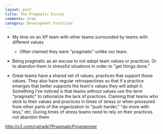 ```yaml
---
layout: post
title: The Pragmatic Excuse 
comments: true
category: Development Practices
---
```


* My time on an XP team with other teams surrounded by teams with different values
	* Often claimed they were "pragmatic" unlike our team.
	
* Being pragmatic as an excuse to not adopt team values or practices.  Or to abandon them in stressful situations in order to "get things done." 

* Great teams have a shared set of values, practices that support those values. They also have regular retrospectives so that if a practice emerges that better supports the team's values they will adopt it. Something I've noticed is that teams without values use the term "pragmatic" to rationalize the lack of practices. Claiming that teams who stick to their values and practices in times of stress or when pressured from other parts of the organization to "push harder," "do more with less," etc.
During times of stress teams need to rely on their practices not abandon them


http://c2.com/cgi/wiki?PragmaticProgrammer